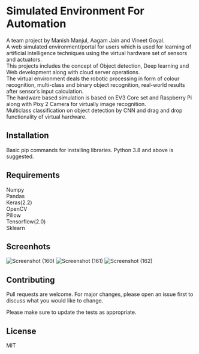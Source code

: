# Simulated Environment For Automation

A team project by Manish Manjul, Aagam Jain and Vineet Goyal.<br/>A web simulated environment/portal for users which is used for learning of artificial intelligence techniques using the virtual hardware set of sensors and actuators.<br/>This projects includes the concept of Object detection, Deep learning and Web development along with cloud server operations.<br/>The virtual environment deals the robotic processing in form of colour recognition, multi-class and binary object recognition, real-world results after sensor’s input calculation.
<br/>The hardware based simulation is based on EV3 Core set and Raspberry Pi along with Pixy 2 Camera for virtually image recognition.
<br/>Multiclass classification on object detection by CNN and drag and drop functionality of virtual hardware.




## Installation
Basic pip commands for installing libraries. Python 3.8 and above is suggested.

## Requirements
Numpy<br/>Pandas<br/>Keras(2.2)<br/>OpenCV<br/>Pillow<br/>Tensorflow(2.0)<br/>Sklearn

## Screenhots
![Screenshot (160)](https://user-images.githubusercontent.com/73165500/96705611-2671d480-13b3-11eb-988d-b71980304035.png)
![Screenshot (161)](https://user-images.githubusercontent.com/73165500/96705614-270a6b00-13b3-11eb-89ad-ec66a1ea0805.png)
![Screenshot (162)](https://user-images.githubusercontent.com/73165500/96705620-283b9800-13b3-11eb-8063-e012219d124d.png)

## Contributing
Pull requests are welcome. For major changes, please open an issue first to discuss what you would like to change.

Please make sure to update the tests as appropriate.

## License
MIT
